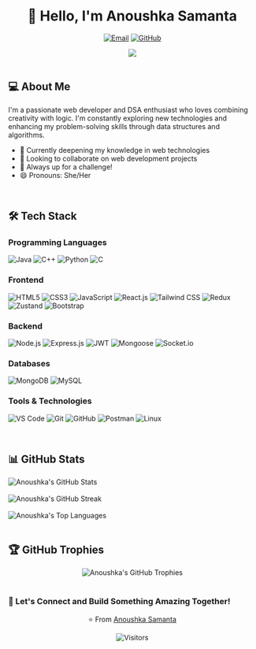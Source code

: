 <div align="center">
  
# 👋 Hello, I'm Anoushka Samanta

[![Email](https://img.shields.io/badge/Email-anoushka1701%40gmail.com-EA4335?style=for-the-badge&logo=gmail&logoColor=white)](mailto:anoushka1701@gmail.com)
[![GitHub](https://img.shields.io/badge/GitHub-AnoushkaSamanta-181717?style=for-the-badge&logo=github&logoColor=white)](https://github.com/AnoushkaSamanta)

</div>

<div align="center">
  <img src="https://readme-typing-svg.herokuapp.com/?lines=Full+Stack+Web+Developer;Data+Structures+%26+Algorithms+Enthusiast;Always+Learning+New+Technologies&font=Fira%20Code&center=true&width=550&height=45&color=f75c7e&vCenter=true&size=22">
</div>

<br/>

## 💻 About Me

I'm a passionate web developer and DSA enthusiast who loves combining creativity with logic. I'm constantly exploring new technologies and enhancing my problem-solving skills through data structures and algorithms.

- 🌱 Currently deepening my knowledge in web technologies
- 💞️ Looking to collaborate on web development projects
- 🎯 Always up for a challenge!
- 😄 Pronouns: She/Her

<br/>

## 🛠️ Tech Stack

<div align="left">
  
### Programming Languages
![Java](https://img.shields.io/badge/Java-ED8B00?style=for-the-badge&logo=openjdk&logoColor=white)
![C++](https://img.shields.io/badge/C++-00599C?style=for-the-badge&logo=cplusplus&logoColor=white)
![Python](https://img.shields.io/badge/Python-3776AB?style=for-the-badge&logo=python&logoColor=white)
![C](https://img.shields.io/badge/C-A8B9CC?style=for-the-badge&logo=c&logoColor=white)

### Frontend
![HTML5](https://img.shields.io/badge/HTML5-E34F26?style=for-the-badge&logo=html5&logoColor=white)
![CSS3](https://img.shields.io/badge/CSS3-1572B6?style=for-the-badge&logo=css3&logoColor=white)
![JavaScript](https://img.shields.io/badge/JavaScript-F7DF1E?style=for-the-badge&logo=javascript&logoColor=black)
![React.js](https://img.shields.io/badge/React-61DAFB?style=for-the-badge&logo=react&logoColor=black)
![Tailwind CSS](https://img.shields.io/badge/Tailwind_CSS-06B6D4?style=for-the-badge&logo=tailwind-css&logoColor=white)
![Redux](https://img.shields.io/badge/Redux_Toolkit-764ABC?style=for-the-badge&logo=redux&logoColor=white)
![Zustand](https://img.shields.io/badge/Zustand-black?style=for-the-badge&logo=react&logoColor=white)
![Bootstrap](https://img.shields.io/badge/Bootstrap-7952B3?style=for-the-badge&logo=bootstrap&logoColor=white)

### Backend
![Node.js](https://img.shields.io/badge/Node.js-339933?style=for-the-badge&logo=nodedotjs&logoColor=white)
![Express.js](https://img.shields.io/badge/Express.js-000000?style=for-the-badge&logo=express&logoColor=white)
![JWT](https://img.shields.io/badge/JWT-000000?style=for-the-badge&logo=JSON%20web%20tokens&logoColor=white)
![Mongoose](https://img.shields.io/badge/Mongoose-880000?style=for-the-badge&logo=mongoose&logoColor=white)
![Socket.io](https://img.shields.io/badge/Socket.io-010101?style=for-the-badge&logo=socket.io&logoColor=white)

### Databases
![MongoDB](https://img.shields.io/badge/MongoDB-47A248?style=for-the-badge&logo=mongodb&logoColor=white)
![MySQL](https://img.shields.io/badge/MySQL-4479A1?style=for-the-badge&logo=mysql&logoColor=white)

### Tools & Technologies
![VS Code](https://img.shields.io/badge/VS_Code-007ACC?style=for-the-badge&logo=visual-studio-code&logoColor=white)
![Git](https://img.shields.io/badge/Git-F05032?style=for-the-badge&logo=git&logoColor=white)
![GitHub](https://img.shields.io/badge/GitHub-181717?style=for-the-badge&logo=github&logoColor=white)
![Postman](https://img.shields.io/badge/Postman-FF6C37?style=for-the-badge&logo=postman&logoColor=white)
![Linux](https://img.shields.io/badge/Linux-FCC624?style=for-the-badge&logo=linux&logoColor=black)

</div>

<br/>

## 📊 GitHub Stats

<div>
  <img src="https://github-readme-stats.vercel.app/api?username=AnoushkaSamanta&show_icons=true&theme=radical" alt="Anoushka's GitHub Stats" />
</div>
<br/>
<div>
  <img src="https://github-readme-streak-stats.herokuapp.com/?user=AnoushkaSamanta&theme=radical" alt="Anoushka's GitHub Streak" />
</div>
<br/>
<div>
  <img src="https://github-readme-stats.vercel.app/api/top-langs/?username=AnoushkaSamanta&layout=compact&theme=radical" alt="Anoushka's Top Languages" />
</div>

<br/>

## 🏆 GitHub Trophies

<div align="center">
  <img src="https://github-profile-trophy.vercel.app/?username=AnoushkaSamanta&theme=radical&column=7" alt="Anoushka's GitHub Trophies" />
</div>

<br/>




### 🤝 Let's Connect and Build Something Amazing Together!

</div>

<div align="center">
  <p>⭐️ From <a href="https://github.com/AnoushkaSamanta">Anoushka Samanta</a></p>
  
  ![Visitors](https://visitor-badge.laobi.icu/badge?page_id=AnoushkaSamanta.AnoushkaSamanta)
</div>
